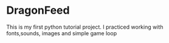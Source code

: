 # DragonFeed

This is my first python tutorial project. I practiced working with fonts,sounds, images and simple game loop
